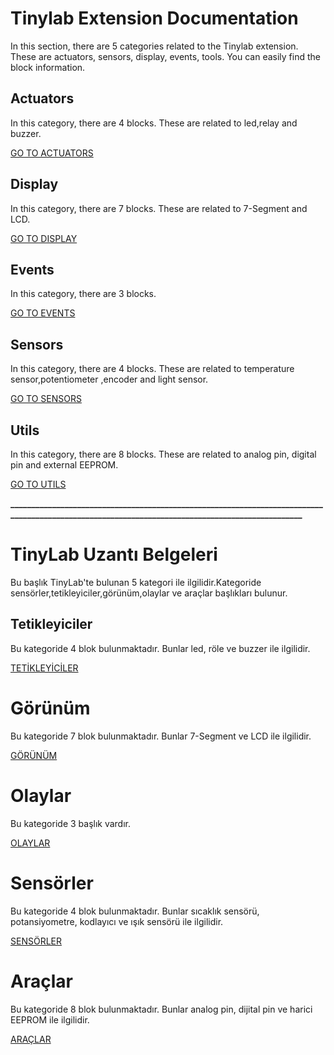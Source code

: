 # Tinylab Extension Documentation 

In this section, there are 5 categories related to the Tinylab extension. These are actuators, sensors, display, events, tools. You can easily find the block information.

## Actuators

In this category, there are 4 blocks. These are related to led,relay and buzzer.  

[GO TO ACTUATORS](https://github.com/Robotistan-Workspace/tinylab-mblock-extension-documentation/tree/main/doc/Actuators)

## Display

In this category, there are 7 blocks. These are related to 7-Segment and LCD.

[GO TO DISPLAY](https://github.com/Robotistan-Workspace/tinylab-mblock-extension-documentation/tree/main/doc/Display)

## Events

In this category, there are 3 blocks.

[GO TO EVENTS](https://github.com/Robotistan-Workspace/tinylab-mblock-extension-documentation/tree/main/doc/events)

## Sensors

In this category, there are 4 blocks. These are related to temperature sensor,potentiometer ,encoder and light sensor.

[GO TO SENSORS](https://github.com/Robotistan-Workspace/tinylab-mblock-extension-documentation/tree/main/doc/Sensors)

## Utils

In this category, there are 8 blocks. These are related to analog pin, digital pin and external EEPROM.

[GO TO UTILS](https://github.com/Robotistan-Workspace/tinylab-mblock-extension-documentation/tree/main/doc/Utils)

**_________________________________________________________________________________________________________________________________________________**

# TinyLab Uzantı Belgeleri

Bu başlık TinyLab'te bulunan 5 kategori ile ilgilidir.Kategoride sensörler,tetikleyiciler,görünüm,olaylar ve araçlar başlıkları bulunur.

## Tetikleyiciler

Bu kategoride 4 blok bulunmaktadır. Bunlar led, röle ve buzzer ile ilgilidir.

[TETİKLEYİCİLER](https://github.com/Robotistan-Workspace/tinylab-mblock-extension-documentation/tree/main/doc/Actuators)

# Görünüm

Bu kategoride 7 blok bulunmaktadır. Bunlar 7-Segment ve LCD ile ilgilidir.

[GÖRÜNÜM](https://github.com/Robotistan-Workspace/tinylab-mblock-extension-documentation/tree/main/doc/Display)

# Olaylar

Bu kategoride 3 başlık vardır.

[OLAYLAR](https://github.com/Robotistan-Workspace/tinylab-mblock-extension-documentation/tree/main/doc/events)

# Sensörler

Bu kategoride 4 blok bulunmaktadır. Bunlar sıcaklık sensörü, potansiyometre, kodlayıcı ve ışık sensörü ile ilgilidir.

[SENSÖRLER](https://github.com/Robotistan-Workspace/tinylab-mblock-extension-documentation/tree/main/doc/Sensors)

# Araçlar


Bu kategoride 8 blok bulunmaktadır. Bunlar analog pin, dijital pin ve harici EEPROM ile ilgilidir.

[ARAÇLAR](https://github.com/Robotistan-Workspace/tinylab-mblock-extension-documentation/tree/main/doc/Utils)